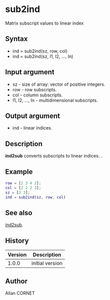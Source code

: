 

# sub2ind

Matrix subscript values to linear index

## Syntax

- ind = sub2ind(sz, row, col)
- ind = sub2ind(sz, I1, I2, ..., In)

## Input argument

 - sz - size of array: vector of positive integers.
 - row - row subscripts.
 - col - column subscripts.
 - I1, I2, ..., In - multidimensional subscripts.

## Output argument

 - ind - linear indices.

## Description


  <p><b>ind2sub</b> converts subscripts to linear indices. .</p>


## Example

```matlab
row = [2 3 4 2];
col = [2 2 2 3];
sz = [3 3];
ind = sub2ind(sz, row, col)
```

## See also

[ind2sub](sub2ind.md).
## History

|Version|Description|
|------|------|
|1.0.0|initial version|


## Author

Allan CORNET




